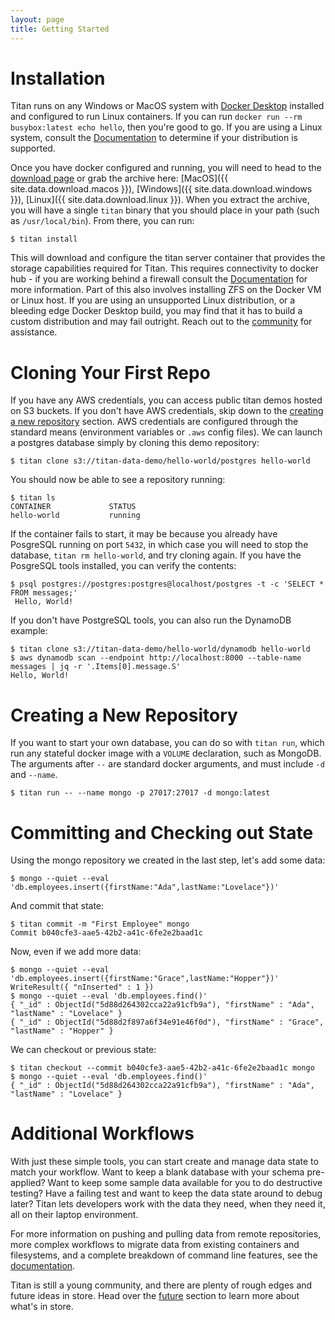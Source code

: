 ```yaml
---
layout: page
title: Getting Started
---
```


# Installation

Titan runs on any Windows or MacOS system with [Docker
Desktop](https://www.docker.com/products/docker-desktop) installed and
configured to run Linux containers. If you can run `docker run --rm
busybox:latest echo hello`, then you're good to go. If you are using a Linux
system, consult the [Documentation](/docs) to determine if your distribution is
supported.

Once you have docker configured and running, you will need to head to the
[download page](/download) or grab the archive here:
[MacOS]({{ site.data.download.macos }}),
[Windows]({{ site.data.download.windows }}),
[Linux]({{ site.data.download.linux }}). When you extract the archive,
you will have a single `titan` binary that you should place in your path
(such as `/usr/local/bin`). From there, you can run:

```
$ titan install
```

This will download and configure the titan server container that provides the
storage capabilities required for Titan. This requires connectivity to docker
hub - if you are working behind a firewall consult the [Documentation](/docs)
for more information. Part of this also involves installing ZFS on the
Docker VM or Linux host. If you are using an unsupported Linux distribution,
or a bleeding edge Docker Desktop build, you may find that it has to build
a custom distribution and may fail outright. Reach out to the
[community](/community) for assistance.

# Cloning Your First Repo

If you have any AWS credentials, you can access public titan demos hosted on
S3 buckets. If you don't have AWS credentials, skip down to the
[creating a new repository](#creating-a-new-repository) section. AWS
credentials are configured through the standard means (environment variables
or `.aws` config files). We can launch a postgres database simply by cloning
this demo repository:

```
$ titan clone s3://titan-data-demo/hello-world/postgres hello-world
```

You should now be able to see a repository running:

```
$ titan ls
CONTAINER             STATUS
hello-world           running
```

If the container fails to start, it may be because you already have PosgreSQL
running on port `5432`, in which case you will need to stop the database, `titan
rm hello-world`, and try cloning again. If you have the PosgreSQL tools
installed, you can verify the contents:

```
$ psql postgres://postgres:postgres@localhost/postgres -t -c 'SELECT * FROM messages;'
 Hello, World!
```

If you don't have PostgreSQL tools, you can also run the DynamoDB example:

```
$ titan clone s3://titan-data-demo/hello-world/dynamodb hello-world
$ aws dynamodb scan --endpoint http://localhost:8000 --table-name messages | jq -r '.Items[0].message.S'
Hello, World!
```

# Creating a New Repository

If you want to start your own database, you can do so with `titan run`, which
run any stateful docker image with a `VOLUME` declaration, such as MongoDB. The
arguments after `--` are standard docker arguments, and must include `-d` and
`--name`.

```
$ titan run -- --name mongo -p 27017:27017 -d mongo:latest
```

# Committing and Checking out State

Using the mongo repository we created in the last step, let's add some data:

```
$ mongo --quiet --eval 'db.employees.insert({firstName:"Ada",lastName:"Lovelace"})'
```

And commit that state:

```
$ titan commit -m "First Employee" mongo
Commit b040cfe3-aae5-42b2-a41c-6fe2e2baad1c
```

Now, even if we add more data:

```
$ mongo --quiet --eval 'db.employees.insert({firstName:"Grace",lastName:"Hopper"})'
WriteResult({ "nInserted" : 1 })
$ mongo --quiet --eval 'db.employees.find()'
{ "_id" : ObjectId("5d88d264302cca22a91cfb9a"), "firstName" : "Ada", "lastName" : "Lovelace" }
{ "_id" : ObjectId("5d88d2f897a6f34e91e46f0d"), "firstName" : "Grace", "lastName" : "Hopper" }
```

We can checkout or previous state:

```
$ titan checkout --commit b040cfe3-aae5-42b2-a41c-6fe2e2baad1c mongo
$ mongo --quiet --eval 'db.employees.find()'
{ "_id" : ObjectId("5d88d264302cca22a91cfb9a"), "firstName" : "Ada", "lastName" : "Lovelace" }
```

# Additional Workflows

With just these simple tools, you can start create and manage data state to
match your workflow. Want to keep a blank database with your schema pre-applied?
Want to keep some sample data available for you to do destructive testing?
Have a failing test and want to keep the data state around to debug later? Titan
lets developers work with the data they need, when they need it, all on their
laptop environment.

For more information on pushing and pulling data from remote repositories,
more complex workflows to migrate data from existing containers and filesystems,
and a complete breakdown of command line features, see the
[documentation](/docs).

Titan is still a young community, and there are plenty of rough edges and future
ideas in store. Head over the [future](/future) section to learn more about
what's in store.
